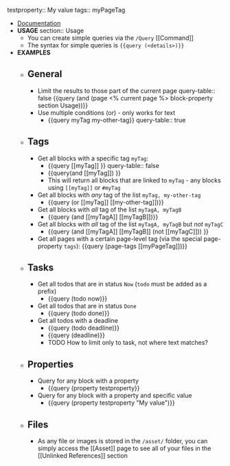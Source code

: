 testproperty:: My value
tags:: myPageTag

- [Documentation](https://logseq.github.io/page/Queries#/page/queries)
- **USAGE**
  section:: Usage
	- You can create simple queries via the `/Query` [[Command]]
	- The syntax for simple queries is `{{query (<details>)}}`
- **EXAMPLES**
	- ## General
		- Limit the results to those part of the current page
		  query-table:: false
		  {{query (and (page <% current page %> block-property section Usage))}}
		- Use multiple conditions (or) - only works for text
			- {{query myTag my-other-tag}}
			  query-table:: true
	- ## Tags
		- Get all blocks with a specific tag `myTag`:
			- {{query [[myTag]] }}
			  query-table:: false
			- {{query(and [[myTag]]) }}
			- This will return all blocks that are linked to `myTag` - any blocks using `[[myTag]]` or `#myTag`
		- Get all blocks with _any_ tag of the list `myTag, my-other-tag`
			- {{query (or [[myTag]] [[my-other-tag]])}}
		- Get all blocks with _all_ tag of the list `myTagA, myTagB`
			- {{query (and [[myTagA]] [[myTagB]])}}
		- Get all blocks with _all_ tag of the list `myTagA, myTagB` but _not_ `myTagC`
			- {{query (and [[myTagA]] [[myTagB]] (not [[myTagC]])) }}
		- Get all pages with a certain page-level tag (via the special page-property `tags`):
		  {{query (page-tags [[myPageTag]])}}
	- ## Tasks
		- Get all todos that are in status `Now` (`todo` must be added as a prefix)
			- {{query (todo now)}}
		- Get all todos that are in status `Done`
			- {{query (todo done)}}
		- Get all todos with a deadline
			- {{query (todo deadline)}}
			- {{query (deadline)}}
			- TODO How to limit only to task, not where text matches?
	- ## Properties
		- Query for any block with a property
			- {{query (property testproperty}}
		- Query for any block with a property and specific value
			- {{query (property testproperty "My value")}}
	- ## Files
		- As any file or images is stored in the `/asset/` folder, you can simply access the [[Asset]] page to see all of your files in the [[Unlinked References]] section